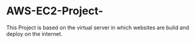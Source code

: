 # AWS-EC2-Project-
This Project is based on the virtual server in which websites are bulid and deploy on the internet.
